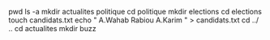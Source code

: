 pwd
ls -a
mkdir actualites politique
cd politique
mkdir elections
cd elections
touch candidats.txt
echo " A.Wahab Rabiou A.Karim " > candidats.txt
cd ../ ..
cd actualites
mkdir buzz